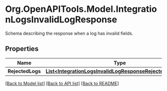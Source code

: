 # Org.OpenAPITools.Model.IntegrationLogsInvalidLogResponse
Schema describing the response when a log has invalid fields.

## Properties

Name | Type | Description | Notes
------------ | ------------- | ------------- | -------------
**RejectedLogs** | [**List&lt;IntegrationLogsInvalidLogResponseRejectedLogsInner&gt;**](IntegrationLogsInvalidLogResponseRejectedLogsInner.md) |  | [optional] 

[[Back to Model list]](../README.md#documentation-for-models) [[Back to API list]](../README.md#documentation-for-api-endpoints) [[Back to README]](../README.md)

